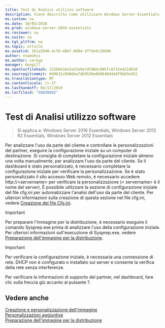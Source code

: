 ```yaml
---
title: Test di Analisi utilizzo software
description: Viene descritto come utilizzare Windows Server Essentials
ms.custom: na
ms.date: 10/03/2016
ms.prod: windows-server-2016-essentials
ms.reviewer: na
ms.suite: na
ms.tgt_pltfrm: na
ms.topic: article
ms.assetid: 1b1a2040-4cfd-48bf-8d04-3ffde9c26b9b
author: nnamuhcs
ms.author: coreyp
manager: dongill
ms.openlocfilehash: 223b0e1be3a53e9a7d198dc005fc8725e421db58
ms.sourcegitcommit: 0d0b32c8986ba7db9536e0b8648d4ddf9b03e452
ms.translationtype: MT
ms.contentlocale: it-IT
ms.lasthandoff: 04/17/2019
ms.locfileid: "59838692"
---
```

# <a name="testing-the-customer-experience"></a>Test di Analisi utilizzo software

>Si applica a: Windows Server 2016 Essentials, Windows Server 2012 R2 Essentials, Windows Server 2012 Essentials

Per analizzare l'uso da parte del cliente e controllare le personalizzazioni del partner, eseguire la configurazione iniziale su un computer di destinazione. Si consiglia di completare la configurazione iniziale almeno una volta manualmente, per analizzare l'uso da parte del cliente. Se il dashboard è stato personalizzato, è necessario completare la configurazione iniziale per verificare la personalizzazione. Se è stato personalizzato il sito accesso Web remoto, è necessario accedere http://<servername\> per verificare la personalizzazione (< servername\> è il nome del server). È possibile utilizzare la sezione di configurazione iniziale del file cfg.ini per automatizzare l'analisi dell'uso da parte del cliente. Per ulteriori informazioni sulla creazione di questa sezione nel file cfg.ini, vedere [Creazione del file Cfg.ini](Create-the-Cfg.ini-File.md).  
  
> [!IMPORTANT]
>  Per preparare l'immagine per la distribuzione, è necessario eseguire il comando Sysprep.exe prima di analizzare l'uso della configurazione iniziale. Per ulteriori informazioni sull'esecuzione di Sysprep.exe, vedere [Preparazione dell'immagine per la distribuzione](Preparing-the-Image-for-Deployment.md).  
  
> [!IMPORTANT]
>  Per verificare la configurazione iniziale, è necessaria una connessione di rete. DHCP non è configurato o installato sul server e consente la verifica della rete senza interferenze.  
  
 Per verificare le informazioni di supporto del partner, nel dashboard, fare clic sulla freccia giù accanto al pulsante ?.  
  
## <a name="see-also"></a>Vedere anche  
 [Creazione e personalizzazione dell'immagine](Creating-and-Customizing-the-Image.md)   
 [Personalizzazioni aggiuntive](Additional-Customizations.md)   
 [Preparazione dell'immagine per la distribuzione](Preparing-the-Image-for-Deployment.md)